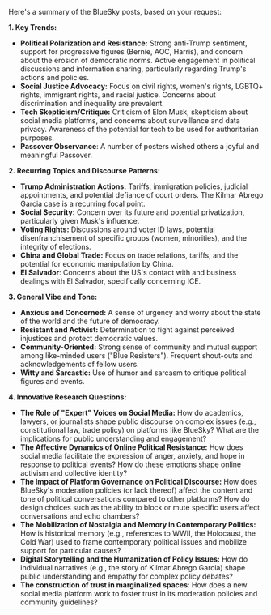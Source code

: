 Here's a summary of the BlueSky posts, based on your request:

**1. Key Trends:**

*   **Political Polarization and Resistance:** Strong anti-Trump sentiment, support for progressive figures (Bernie, AOC, Harris), and concern about the erosion of democratic norms. Active engagement in political discussions and information sharing, particularly regarding Trump's actions and policies.
*   **Social Justice Advocacy:** Focus on civil rights, women's rights, LGBTQ+ rights, immigrant rights, and racial justice. Concerns about discrimination and inequality are prevalent.
*   **Tech Skepticism/Critique:** Criticism of Elon Musk, skepticism about social media platforms, and concerns about surveillance and data privacy. Awareness of the potential for tech to be used for authoritarian purposes.
*   **Passover Observance**: A number of posters wished others a joyful and meaningful Passover.

**2. Recurring Topics and Discourse Patterns:**

*   **Trump Administration Actions:** Tariffs, immigration policies, judicial appointments, and potential defiance of court orders. The Kilmar Abrego Garcia case is a recurring focal point.
*   **Social Security:** Concern over its future and potential privatization, particularly given Musk's influence.
*   **Voting Rights:** Discussions around voter ID laws, potential disenfranchisement of specific groups (women, minorities), and the integrity of elections.
*   **China and Global Trade:** Focus on trade relations, tariffs, and the potential for economic manipulation by China.
*   **El Salvador**: Concerns about the US's contact with and business dealings with El Salvador, specifically concerning ICE.

**3. General Vibe and Tone:**

*   **Anxious and Concerned:** A sense of urgency and worry about the state of the world and the future of democracy.
*   **Resistant and Activist:** Determination to fight against perceived injustices and protect democratic values.
*   **Community-Oriented:** Strong sense of community and mutual support among like-minded users ("Blue Resisters"). Frequent shout-outs and acknowledgements of fellow users.
*   **Witty and Sarcastic:** Use of humor and sarcasm to critique political figures and events.

**4. Innovative Research Questions:**

*   **The Role of "Expert" Voices on Social Media:** How do academics, lawyers, or journalists shape public discourse on complex issues (e.g., constitutional law, trade policy) on platforms like BlueSky? What are the implications for public understanding and engagement?
*   **The Affective Dynamics of Online Political Resistance:** How does social media facilitate the expression of anger, anxiety, and hope in response to political events? How do these emotions shape online activism and collective identity?
*   **The Impact of Platform Governance on Political Discourse:** How does BlueSky's moderation policies (or lack thereof) affect the content and tone of political conversations compared to other platforms? How do design choices such as the ability to block or mute specific users affect conversations and echo chambers?
*   **The Mobilization of Nostalgia and Memory in Contemporary Politics:** How is historical memory (e.g., references to WWII, the Holocaust, the Cold War) used to frame contemporary political issues and mobilize support for particular causes?
*   **Digital Storytelling and the Humanization of Policy Issues:** How do individual narratives (e.g., the story of Kilmar Abrego Garcia) shape public understanding and empathy for complex policy debates?
*   **The construction of trust in marginalized spaces**: How does a new social media platform work to foster trust in its moderation policies and community guidelines?
